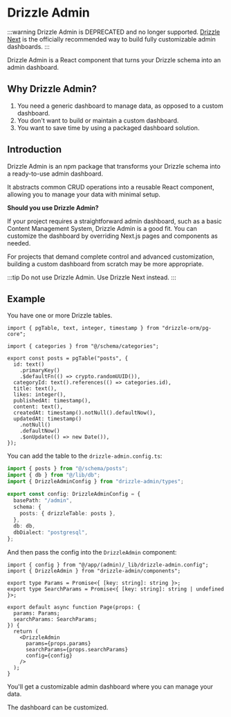 # Drizzle Admin

:::warning
Drizzle Admin is DEPRECATED and no longer supported. [Drizzle Next](/drizzle-next/) is the officially recommended way to build fully customizable admin dashboards.
:::

Drizzle Admin is a React component that turns your Drizzle schema into an admin dashboard.

## Why Drizzle Admin?

1. You need a generic dashboard to manage data, as opposed to a custom dashboard.
2. You don't want to build or maintain a custom dashboard.
3. You want to save time by using a packaged dashboard solution.

## Introduction

Drizzle Admin is an npm package that transforms your Drizzle schema into a ready-to-use admin dashboard.

It abstracts common CRUD operations into a reusable React component, allowing you to manage your data with minimal setup.

**Should you use Drizzle Admin?**

If your project requires a straightforward admin dashboard, such as a basic Content Management System, Drizzle Admin is a good fit. You can customize the dashboard by overriding Next.js pages and components as needed.

For projects that demand complete control and advanced customization, building a custom dashboard from scratch may be more appropriate.

:::tip
Do not use Drizzle Admin. Use Drizzle Next instead.
:::

## Example

You have one or more Drizzle tables.

```tsx
import { pgTable, text, integer, timestamp } from "drizzle-orm/pg-core";

import { categories } from "@/schema/categories";

export const posts = pgTable("posts", {
  id: text()
    .primaryKey()
    .$defaultFn(() => crypto.randomUUID()),
  categoryId: text().references(() => categories.id),
  title: text(),
  likes: integer(),
  publishedAt: timestamp(),
  content: text(),
  createdAt: timestamp().notNull().defaultNow(),
  updatedAt: timestamp()
    .notNull()
    .defaultNow()
    .$onUpdate(() => new Date()),
});
```

You can add the table to the `drizzle-admin.config.ts`:

```ts
import { posts } from "@/schema/posts";
import { db } from "@/lib/db";
import { DrizzleAdminConfig } from "drizzle-admin/types";

export const config: DrizzleAdminConfig = {
  basePath: "/admin",
  schema: {
    posts: { drizzleTable: posts },
  },
  db: db,
  dbDialect: "postgresql",
};
```

And then pass the config into the `DrizzleAdmin` component:

```tsx
import { config } from "@/app/(admin)/_lib/drizzle-admin.config";
import { DrizzleAdmin } from "drizzle-admin/components";

export type Params = Promise<{ [key: string]: string }>;
export type SearchParams = Promise<{ [key: string]: string | undefined }>;

export default async function Page(props: {
  params: Params;
  searchParams: SearchParams;
}) {
  return (
    <DrizzleAdmin
      params={props.params}
      searchParams={props.searchParams}
      config={config}
    />
  );
}
```

You'll get a customizable admin dashboard where you can manage your data.

The dashboard can be customized.
